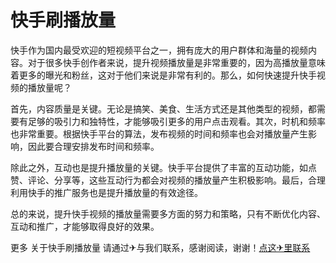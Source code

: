 # 快手刷播放量

快手作为国内最受欢迎的短视频平台之一，拥有庞大的用户群体和海量的视频内容。对于很多快手创作者来说，提升视频播放量是非常重要的，因为高播放量意味着更多的曝光和粉丝，这对于他们来说是非常有利的。那么，如何快速提升快手视频的播放量呢？

首先，内容质量是关键。无论是搞笑、美食、生活方式还是其他类型的视频，都需要有足够的吸引力和独特性，才能够吸引更多的用户点击观看。其次，时机和频率也非常重要。根据快手平台的算法，发布视频的时间和频率也会对播放量产生影响，因此要合理安排发布时间和频率。

除此之外，互动也是提升播放量的关键。快手平台提供了丰富的互动功能，如点赞、评论、分享等，这些互动行为都会对视频的播放量产生积极影响。最后，合理利用快手的推广服务也是提升播放量的有效途径。

总的来说，提升快手视频的播放量需要多方面的努力和策略，只有不断优化内容、互动和推广，才能够取得良好的效果。

更多 关于快手刷播放量 请通过✈与我们联系，感谢阅读，谢谢！[点这✈里联系](https://www.k02.cc)